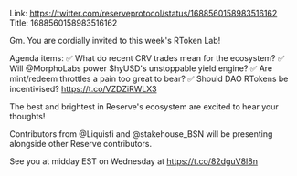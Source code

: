 Link:  https://twitter.com/reserveprotocol/status/1688560158983516162
Title: 1688560158983516162

Gm. You are cordially invited to this week's RToken Lab!

Agenda items:
✅ What do recent CRV trades mean for the ecosystem?
✅ Will @MorphoLabs power $hyUSD's unstoppable yield engine?
✅ Are mint/redeem throttles a pain too great to bear?
✅ Should DAO RTokens be incentivised? https://t.co/VZDZiRWLX3

The best and brightest in Reserve's ecosystem are excited to hear your thoughts!

Contributors from @Liquisfi and @stakehouse_BSN will be presenting alongside other Reserve contributors.

See you at midday EST on Wednesday at https://t.co/82dguV8I8n